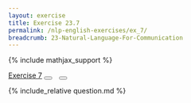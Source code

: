 ```yaml
---
layout: exercise
title: Exercise 23.7
permalink: /nlp-english-exercises/ex_7/
breadcrumb: 23-Natural-Language-For-Communication
---
```


{% include mathjax_support %}
<div class="card">
<div class="card-header p-2">
<a href='#' class="p-2">Exercise 7</a>
<button type="button" class="btn btn-dark float-right" title="Solve this Exercise" onclick="solve('ex23.7');" href="#"><i id="ex23.7" class="fas fa-pen" style="color:white"></i></button>
<a class="edit_question" href="#"><button type="button" class="btn btn-dark float-right" title="Edit this Question"  style="margin-left:10px; margin-right:10px;" onclick="edit('ex23.7');" href="#"><i id="ex23.7" class="far fa-edit" style="color:white"></i></button></a>
</div>
<div class="card-body">
<p class="card-text">{% include_relative question.md %}</p>
</div>
</div>
<br>
